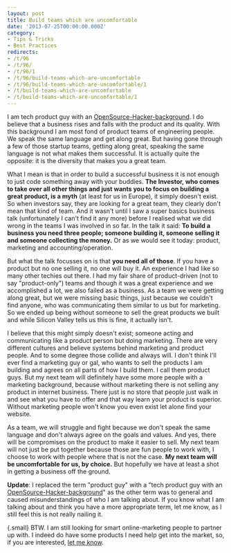 ```yaml
---
layout: post
title: Build teams which are uncomfortable
date: '2013-07-25T00:00:00.000Z'
category:
- Tips & Tricks
- Best Practices
redirects:
- /t/96
- /t/96/
- /t/96/1
- /t/96/build-teams-which-are-uncomfortable
- /t/96/build-teams-which-are-uncomfortable/1
- /t/build-teams-which-are-uncomfortable
- /t/build-teams-which-are-uncomfortable/1
---
```




I am tech product guy with an [OpenSource-Hacker-background](http://www.catb.org/esr/faqs/hacker-howto.html). I do believe that a business rises and falls with the product and its quality. With this background I am most fond of product teams of engineering people. We speak the same language and get along great. But having gone through a few of those startup teams, getting along great, speaking the same language is not what makes them successful. It is actually quite the opposite: it is the diversity that makes you a great team.

What I mean is that in order to build a successful business it is not enough to just code something away with your buddies. **The Investor, who comes to take over all other things and just wants you to focus on building a great product, is a myth** (at least for us in Europe), it simply doesn't exist. So when investors say, they are looking for a great team, they clearly don't mean that kind of team. And it wasn't until I saw a super basics business talk (unfortunately I can't find it any more) before I realised what we did wrong in the teams I was involved in so far. In the talk it said: **To build a business you need three people; someone building it, someone selling it and someone collecting the money.** Or as we would see it today: product, marketing and accounting/operation.

But what the talk focusses on is that **you need all of those**. If you have a product but no one selling it, no one will buy it. An experience I had like so many other techies out there. I had my fair share of product-driven (not to say "product-only") teams and though it was a great experience and we accomplished a lot, we also failed as a business. As a team we were getting along great, but we were missing basic things, just because we couldn't find anyone, who was communicating them similar to us but for marketing. So we ended up being without someone to sell the great products we built and while Silicon Valley tells us this is fine, it actually isn't.

I believe that this might simply doesn't exist; someone acting and communicating like a product person but doing marketing. There are very different cultures and believe systems behind marketing and product people. And to some degree those collide and always will. I don't think I'll ever find a marketing guy or gal, who wants to sell the products I am building and agrees on all parts of how I build them. I call them  product guys. But my next team will definitely have some more people with a marketing background, because without marketing there is not selling any product in internet business. There just is no store that people just walk in and see what you have to offer and that way learn your product is superior. Without marketing people won't know you even exist let alone find your website.

As a team, we will struggle and fight because we don't speak the same language and don't always agree on the goals and values. And yes, there will be compromises on the product to make it easier to sell. My next team will not just be put together because those are fun people to work with, I choose to work with people where that is not the case. **My next team will be uncomfortable for us, by choice.** But hopefully we have at least a shot in getting a business off the ground.

**Update**: I replaced the term "product guy" with a "tech product guy with an [OpenSource-Hacker-background](http://www.catb.org/esr/faqs/hacker-howto.html)" as the other term was to general and caused misunderstandings of who I am talking about. 
If you know what I am talking about and think you have a more appropriate term, let me know, as I still feel this is not really nailing it.


{.small}
BTW. I am still looking for smart online-marketing people to partner up with. I indeed do have some products I need help get into the market, so, if you are interested, [let me know](mailto:me[at]create-build-execute[dot]com).
